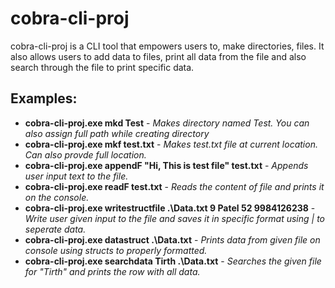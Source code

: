 # cobra-cli-proj
cobra-cli-proj is a CLI tool that empowers users to, make directories, files. It also allows users to add data to files, print all data from the file and also search through the file to print specific data.

## Examples:
- **cobra-cli-proj.exe mkd Test**  - _Makes directory named Test. You can also assign full path while creating directory_
- **cobra-cli-proj.exe mkf test.txt**  -  _Makes test.txt file at current location. Can also provde full location._
- **cobra-cli-proj.exe appendF "Hi, This is test file" test.txt**  -  _Appends user input text to the file._
- **cobra-cli-proj.exe readF test.txt**  -  _Reads the content of file and prints it on the console._
- **cobra-cli-proj.exe writestructfile .\Data.txt 9 Patel 52 9984126238** - _Write user given input to the file and saves it in specific format using | to seperate data._
- **cobra-cli-proj.exe datastruct .\Data.txt** - _Prints data from given file on console using structs to properly formatted._
- **cobra-cli-proj.exe searchdata Tirth .\Data.txt** - _Searches the given file for "Tirth" and prints the row with all data._
